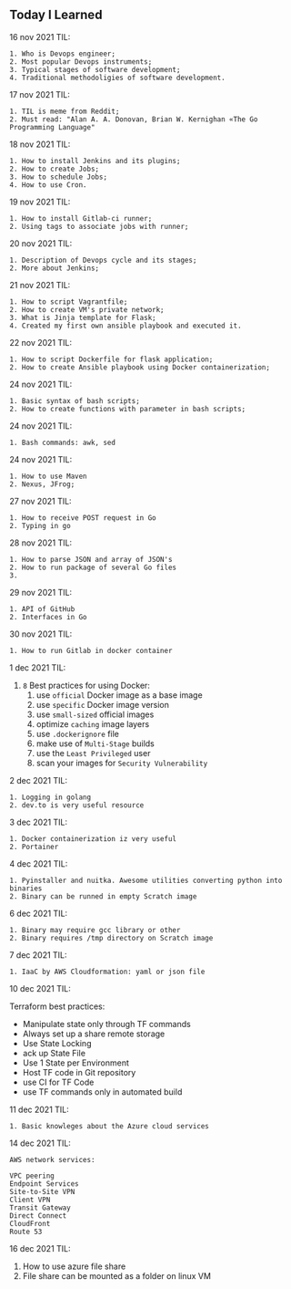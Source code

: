 ##  Today I Learned

16 nov 2021 TIL:
```
1. Who is Devops engineer;
2. Most popular Devops instruments;
3. Typical stages of software development;
4. Traditional methodoligies of software development.

```
17 nov 2021 TIL:
```
1. TIL is meme from Reddit;
2. Must read: "Alan A. A. Donovan, Brian W. Kernighan «The Go Programming Language"

```
18 nov 2021 TIL:
```
1. How to install Jenkins and its plugins;
2. How to create Jobs;
3. How to schedule Jobs;
4. How to use Cron. 

```
19 nov 2021 TIL:
```
1. How to install Gitlab-ci runner;
2. Using tags to associate jobs with runner;
```

20 nov 2021 TIL:
```
1. Description of Devops cycle and its stages;
2. More about Jenkins;

```
21 nov 2021 TIL:
```
1. How to script Vagrantfile;
2. How to create VM's private network;
3. What is Jinja template for Flask;
4. Created my first own ansible playbook and executed it. 

```
22 nov 2021 TIL:
```
1. How to script Dockerfile for flask application;
2. How to create Ansible playbook using Docker containerization;
```
24 nov 2021 TIL:
```
1. Basic syntax of bash scripts;
2. How to create functions with parameter in bash scripts;
````
24 nov 2021 TIL:
```
1. Bash commands: awk, sed
```
24 nov 2021 TIL:
```
1. How to use Maven
2. Nexus, JFrog;
```
27 nov 2021 TIL:
```
1. How to receive POST request in Go
2. Typing in go
```
28 nov 2021 TIL:
```
1. How to parse JSON and array of JSON's
2. How to run package of several Go files
3.
```
29 nov 2021 TIL:
```
1. API of GitHub
2. Interfaces in Go
```
30 nov 2021 TIL:
```
1. How to run Gitlab in docker container
```
1 dec 2021 TIL:
1. `8` Best practices for using Docker:
    1) use `official` Docker image as a base image
    2) use `specific` Docker image version
    3) use `small-sized` official images
    4) optimize `caching` image layers
    5) use `.dockerignore` file
    6) make use of `Multi-Stage` builds
    7) use the `Least Privileged` user
    8) scan your images for `Security Vulnerability` 
    
2 dec 2021 TIL:
```
1. Logging in golang
2. dev.to is very useful resource
```
3 dec 2021 TIL:
```
1. Docker containerization iz very useful
2. Portainer
```
4 dec 2021 TIL:
```
1. Pyinstaller and nuitka. Awesome utilities converting python into binaries
2. Binary can be runned in empty Scratch image
```
6 dec 2021 TIL:
```
1. Binary may require gcc library or other 
2. Binary requires /tmp directory on Scratch image
```
7 dec 2021 TIL:
```
1. IaaC by AWS Cloudformation: yaml or json file
```
10 dec 2021 TIL:

Terraform best practices:
 - Manipulate state only through TF commands
 - Always set up a share remote storage
 - Use State Locking
 - ack up State File
 - Use 1 State per Environment
 - Host TF code in Git repository
 - use CI for TF Code 
 - use TF commands only in automated build

11 dec 2021 TIL:

```
1. Basic knowleges about the Azure cloud services

```

14 dec 2021 TIL:

```
AWS network services:

VPC peering
Endpoint Services
Site-to-Site VPN
Client VPN
Transit Gateway
Direct Connect
CloudFront
Route 53
```

16 dec 2021 TIL:

1. How to use azure file share
2. File share can be mounted as a folder on linux VM